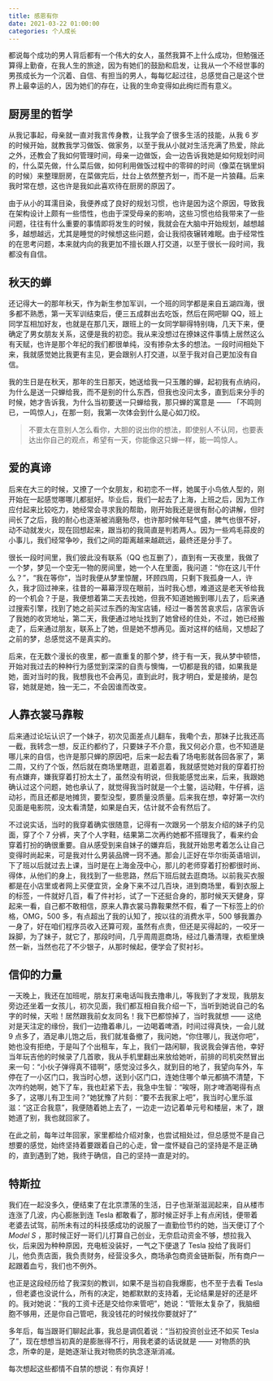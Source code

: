 ```yaml
---
title: 感恩有你
date: 2021-03-22 01:00:00
categories: 个人成长
---
```


都说每个成功的男人背后都有一个伟大的女人，虽然我算不上什么成功，但勉强还算得上勤奋，在我人生的旅途，因为有她们的鼓励和启发，让我从一个不经世事的男孩成长为一个沉着、自信、有担当的男人，每每忆起过往，总感觉自己是这个世界上最幸运的人，因为她们的存在，让我的生命变得如此绚烂而有意义。

## 厨房里的哲学

从我记事起，母亲就一直对我言传身教，让我学会了很多生活的技能，从我 6 岁的时候开始，就教我学习做饭、做家务，以至于我从小就对生活充满了热爱，除此之外，还教会了我如何管理时间，母亲一边做饭，会一边告诉我她是如何规划时间的，什么菜先做，什么菜后做，如何利用做饭过程中的零碎的时间（像菜在锅里焖的时候）来整理厨房，在菜做完后，灶台上依然整齐划一，而不是一片狼藉。后来我时常在想，这也许是我如此喜欢待在厨房的原因了。

由于从小的耳濡目染，我便养成了良好的规划习惯，也许是因为这个原因，导致我在架构设计上颇有一些悟性，也由于深受母亲的影响，这些习惯也给我带来了一些问题，往往有什么重要的事情即将发生的时候，我就会在大脑中开始规划，越想越多，越想越远，尤其是睡觉的时候想这些问题，会让我彻夜辗转难眠。由于经常性的在思考问题，本来就内向的我更加不擅长跟人打交道，以至于很长一段时间，我都没有自信。

## 秋天的蝉

还记得大一的那年秋天，作为新生参加军训，一个班的同学都是来自五湖四海，很多都不熟悉，第一天军训结束后，便三五成群出去吃饭，然后在网吧聊 QQ，班上同学互相加好友，也就是在那几天，跟班上的一女同学聊得特别嗨，几天下来，便确定了男女朋友关系，这便是我的初恋。我从来没想过在撩妹这件事情上居然这么有天赋，也许是那个年纪的我们都很单纯，没有掺杂太多的想法。一段时间相处下来，我就感觉她比我更有主见，更会跟别人打交道，以至于我对自己更加没有自信。

我的生日是在秋天，那年的生日那天，她送给我一只玉雕的蝉，起初我有点纳闷，为什么是送一只蝉给我，而不是别的什么东西，但我也没问太多，直到后来分手的时候，她才告诉我，为什么当初要送一只蝉给我，那只蝉的寓意是 —— 「不鸣则已，一鸣惊人」，在那一刻，我第一次体会到什么是心如刀绞。

> 不要太在意别人怎么看你，大胆的说出你的想法，即使别人不认同，也要表达出你自己的观点，希望有一天，你能像这只蝉一样，能一鸣惊人。

## 爱的真谛

后来在大三的时候，又撩了一个女朋友，和初恋不一样，她属于小鸟依人型的，刚开始在一起感觉哪哪儿都挺好。毕业后，我们一起去了上海，上班之后，因为工作应付起来比较吃力，她经常会寻求我的帮助，刚开始我还是很有耐心的讲解，但时间长了之后，我的耐心也逐渐被消磨殆尽，也许那时候年轻气盛，脾气也很不好，动不动就发火，现在回想起来，跟当初的我简直是判若两人。因为一些鸡毛蒜皮的小事儿，我们经常争吵，我们之间的距离越来越疏远，最终还是分手了。

很长一段时间里，我们彼此没有联系（QQ 也互删了），直到有一天夜里，我做了一个梦，梦见一个空无一物的房间里，她一个人在里面，我问道：“你在这儿干什么？”，“我在等你”，当时我便从梦里惊醒，环顾四周，只剩下我孤身一人，许久，我才回过神来，往昔的一幕幕浮现在眼前，当时我心想，难道这是老天爷给我的一个机会？于是，我便想着第二天去找她，但我不知道她搬到哪儿去了，后来通过搜索引擎，找到了她之前买过东西的淘宝店铺，经过一番苦苦哀求后，店家告诉了我她的收货地址，第二天，我便通过地址找到了她曾经的住处，不过，她已经搬走了，后来通过朋友，联系上了她，但是她不想再见。面对这样的结局，又想起了之前的梦，总感觉这不是真实的。

后来，在无数个漫长的夜里，都一直重复的那个梦，终于有一天，我从梦中顿悟，开始对我过去的种种行为感觉到深深的自责与懊悔，一切都是我的错，如果我是她，面对当时的我，我想我也不会再见，直到此时，我才明白，爱是接纳，是包容，她就是她，独一无二，不会因谁而改变。

## 人靠衣裳马靠鞍

后来通过论坛认识了一个妹子，初次见面差点儿翻车，我嘞个去，那妹子比我还高一截，我转念一想，反正约都约了，只要妹子不介意，我又何必介意，也不知道是哪儿来的自信，也许是那只蝉的原因吧，后来一起去看了场电影就各回各家了，第二周，又约了个饭，然后就在商场里瞎逛，逛着逛着，我就感觉她对我的穿着打扮有点嫌弃，嫌我穿着打扮太土了，虽然没有明说，但我能感觉出来，后来，我跟她确认过这个问题，她也承认了，就觉得我当时就是一个土鳖，运动鞋，牛仔裤，运动衫，而且还都是地摊货，要型没型，要质量没质量。后来我在想，幸好第一次约见面是电影院，没太看清楚，如果是白天，估计就不会有然后了。

不过说实话，当时的我穿着确实很随意，记得有一次跟另一个朋友介绍的妹子约见面，穿了个 7 分裤，夹了个人字鞋，结果第二次再约她都不搭理我了，看来约会穿着打扮的确很重要。自从感受到来自妹子的嫌弃后，我就开始思考着怎么让自己变得时尚起来，可是我对什么男装品牌一窍不通。那会儿正好在华尔街英语培训，下了班以后就过去上课，当时是在上海金茂中心，那儿的老师穿着打扮都很时尚、得体，从他们的身上，我找到了一些思路，然后下班后就去逛商场。以前我买衣服都是在小店里或者网上买便宜货，全身下来不过几百块，进到商场里，看到衣服上的标签，一件就好几百，看了件衬衫，试了一下还挺合身的，那时候天天健身，穿起来一看，自己都不敢相信，原来人靠衣裳马靠鞍果然不假，看了一下标签上的价格，OMG，500 多，有点超出了我的认知了，按以往的消费水平，500 够我置办一身了，好在咱们程序员收入还算可观，虽然有点贵，但还是买得起的，一咬牙一跺脚，为了妹子，就它了，那段时间，几乎周周逛商场，经过几番清理，衣柜里焕然一新，当然也花了不少银子，从那时候起，便学会了熨衬衫。

## 信仰的力量

一天晚上，我还在加班呢，朋友打来电话叫我去撸串儿，等我到了才发现，我朋友旁边还坐着一女孩儿，初次见面，我们都互相自我介绍一下，当听到她说自己的名字的时候，天啦！居然跟我前女友同名！我下巴都惊掉了，当时我就想 —— 这绝对是天注定的缘份，我们一边撸着串儿，一边喝着啤酒，时间过得真快，一会儿就 9 点多了，酒足串儿饱之后，我们就准备撤了，我问她，“你住哪儿，我送你吧”，她也没有拒绝，于是叫了个出租车，车上，我们一路闲聊，我说我会弹吉他，幸好当年玩吉他的时候录了几首歌，我从手机里翻出来放给她听，前排的司机突然冒出来一句：“小伙子弹得真不错啊”，感觉没过多久，就到目的地了，我望向车外，车停在了一小区门口，我当时心想，送到小区门口，连她住哪个单元都搞不清楚，下次咋约她啊，她下了车，我也赶紧下去，我急中生智：“唉呀，刚才啤酒喝得有点多了，这哪儿有卫生间？”她犹豫了片刻：“要不去我家上吧”，我当时心里乐滋滋：“这正合我意”，我便随着她上去了，一边走一边记着单元号和楼层，末了，跟她道了别，我也就回家了。

在此之前，每年过年回家，家里都给介绍对象，也尝试相处过，但总感觉不是自己想要的感觉，始终坚持着要跟着自己的心走，曾一度怀疑自己的坚持是不是正确的，直到遇到了她，我终于确信，自己的坚持一直是对的。

## 特斯拉

我们在一起没多久，便结束了在北京漂荡的生活，日子也渐渐滋润起来，自从楼市连涨了几波，内心膨胀到连 Tesla 都敢看了，那时候正好手上有点闲钱，便带着老婆去试驾，前所未有过的科技感成功的说服了一直勤俭节约的她，当天便订了个 *Model S* ，那时候正好一哥们儿打算自己创业，无奈启动资金不够，想拉我入伙，后来因为种种原因，充电桩没装好，一气之下便退了 Tesla 投给了我哥们儿，他负责店面，我负责财务，经营没多久，商场承包商资金链断裂，所有商户一起跟着血亏，我们也不例外。

也正是这段经历给了我深刻的教训，如果不是当初自我爆膨，也不至于去看 Tesla ，但老婆也没说什么，所有的决定，她都默默的支持着，无论结果是好的还是坏的。我对她说：“我的工资卡还是交给你来管吧”，她说：“管账太复杂了，我脑细胞不够用，还是你自己管吧，我没钱花的时候找你要就好了”

多年后，每当跟哥们聊起此事，我总是调侃着说：“当初投资创业还不如买 Tesla 了”，现在想想当初真的是膨胀得不行，用我老婆的话说就是 —— 对物质的执念，所幸的是，是她逐渐让我对物质的执念逐渐消减。

每次想起这些都情不自禁的想说：有你真好！
